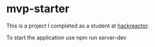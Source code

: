 # mvp-starter
This is a project I completed as a student at [hackreactor](http://hackreactor.com).


To start the application use npm run server-dev
